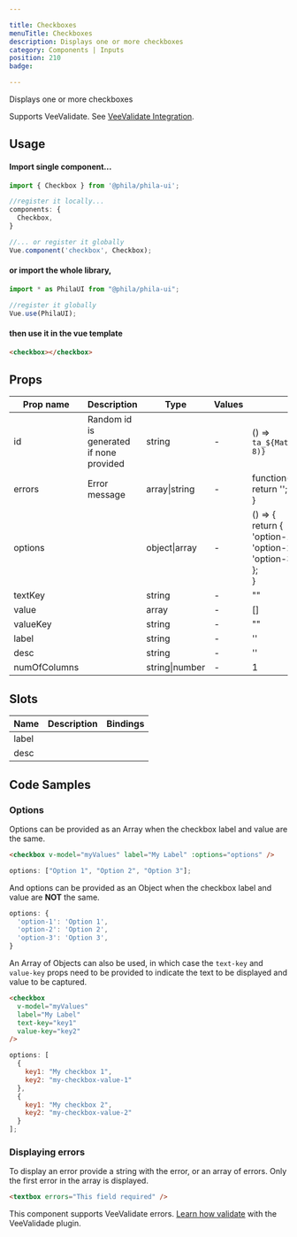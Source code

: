 ```yaml
---

title: Checkboxes
menuTitle: Checkboxes
description: Displays one or more checkboxes
category: Components | Inputs
position: 210
badge:

---
```


Displays one or more checkboxes

<alert>Supports VeeValidate. See [VeeValidate Integration](/vee-validate-integration).</alert>

## Usage

#### Import single component...

```js
import { Checkbox } from '@phila/phila-ui';

//register it locally...
components: {
  Checkbox,
}

//... or register it globally
Vue.component('checkbox', Checkbox);
```

#### or import the whole library,

```js
import * as PhilaUI from "@phila/phila-ui";

//register it globally
Vue.use(PhilaUI);
```

#### then use it in the vue template

```html
<checkbox></checkbox>
```

## Props

| Prop name    | Description                             | Type           | Values | Default                                                                                                              |
| ------------ | --------------------------------------- | -------------- | ------ | -------------------------------------------------------------------------------------------------------------------- |
| id           | Random id is generated if none provided | string         | -      | () => `ta_${Math.random().toString(12).substring(2, 8)}`                                                             |
| errors       | Error message                           | array\|string  | -      | function() {<br> return '';<br>}                                                                                     |
| options      |                                         | object\|array  | -      | () => {<br> return {<br> 'option-1': 'Option 1',<br> 'option-2': 'Option 2',<br> 'option-3': 'Option 3',<br> };<br>} |
| textKey      |                                         | string         | -      | ""                                                                                                                   |
| value        |                                         | array          | -      | []                                                                                                                   |
| valueKey     |                                         | string         | -      | ""                                                                                                                   |
| label        |                                         | string         | -      | ''                                                                                                                   |
| desc         |                                         | string         | -      | ''                                                                                                                   |
| numOfColumns |                                         | string\|number | -      | 1                                                                                                                    |

## Slots

| Name  | Description | Bindings |
| ----- | ----------- | -------- |
| label |             |          |
| desc  |             |          |

## Code Samples

### Options

Options can be provided as an Array when the checkbox label and value are the same.

```html
<checkbox v-model="myValues" label="My Label" :options="options" />
```

```js
options: ["Option 1", "Option 2", "Option 3"];
```

And options can be provided as an Object when the checkbox label and value are **NOT** the same.

```js
options: {
  'option-1': 'Option 1',
  'option-2': 'Option 2',
  'option-3': 'Option 3',
}
```

An Array of Objects can also be used, in which case the `text-key` and `value-key` props need to be provided to indicate the text to be displayed and value to be captured.

```html
<checkbox
  v-model="myValues"
  label="My Label"
  text-key="key1"
  value-key="key2"
/>
```

```js
options: [
  {
    key1: "My checkbox 1",
    key2: "my-checkbox-value-1"
  },
  {
    key1: "My checkbox 2",
    key2: "my-checkbox-value-2"
  }
];
```

### Displaying errors

To display an error provide a string with the error, or an array of errors. Only the first error in the array is displayed.

```html
<textbox errors="This field required" />
```

<alert>This component supports VeeValidate errors. [Learn how validate](/vee-validate-integration) with the VeeValidade plugin.<a></alert>
